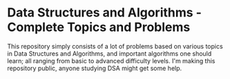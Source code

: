 # Data Structures and Algorithms - Complete Topics and Problems

This repository simply consists of a lot of problems based on various topics in Data Structures and Algorithms, and important algorithms one should learn; all ranging from basic to advanced difficulty levels. I'm making this repository public, anyone studying DSA might get some help.
